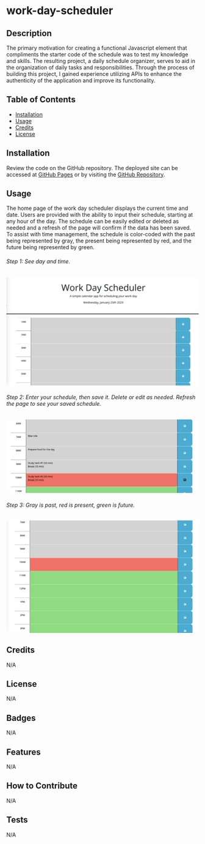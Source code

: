# work-day-scheduler

## Description
The primary motivation for creating a functional Javascript element that compliments the starter code of the schedule was to test my knowledge and skills. The resulting project, a daily schedule organizer, serves to aid in the organization of daily tasks and responsibilities. Through the process of building this project, I gained experience utilizing APIs to enhance the authenticity of the application and improve its functionality.

## Table of Contents
* [Installation](#installation)
* [Usage](#usage)
* [Credits](#credits)
* [License](#license)

## Installation
Review the code on the GitHub repository. The deployed site can be accessed at [GitHub Pages](https://etapm.github.io/work-day-scheduler/) or by visiting the [GitHub Repository](https://github.com/etapm/work-day-scheduler).
## Usage
The home page of the work day scheduler displays the current time and date. Users are provided with the ability to input their schedule, starting at any hour of the day. The schedule can be easily edited or deleted as needed and a refresh of the page will confirm if the data has been saved. To assist with time management, the schedule is color-coded with the past being represented by gray, the present being represented by red, and the future being represented by green.

###### Step 1: See day and time.
![Work Scheduler site Home page](/Assets/Pic1.png)

###### Step 2: Enter your schedule, then save it. Delete or edit as needed. Refresh the page to see your saved schedule.
![Work Scheduler save button](/Assets/Pic2.png)

###### Step 3: Gray is past, red is present, green is future.
![Work Scheduler distinct colors to show past/present/future](/Assets/Pic3.png)

## Credits
N/A

## License
N/A

## Badges
N/A

## Features
N/A

## How to Contribute
N/A

## Tests
N/A


